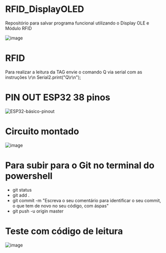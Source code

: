 # RFID_DisplayOLED

Repositório para salvar programa funcional utilizando o Display OLE e Módulo RFID

![image](https://user-images.githubusercontent.com/101602056/235198361-b76f9317-bb5e-43c9-9cd0-af37dfae9771.png)

# RFID 

Para realizar a leitura da TAG envie o comando Q via serial com as instruções \r\n
Serial2.print("Q\r\n");

# PIN OUT ESP32 38 pinos

![ESP32-básico-pinout](https://user-images.githubusercontent.com/101602056/235232991-eac5c2de-e2bb-4813-b9b1-8c859ec85699.jpg)

# Circuito montado 

![image](https://user-images.githubusercontent.com/101602056/235908544-1131aa3c-99f0-4535-a750-06cb1ed3697a.png)

# Para subir para o Git no terminal do powershell

* git status 
* git add .
* git commit -m "Escreva o seu comentário para identificar o seu commit, o que tem de novo no seu código, com áspas"
* git push -u origin master

# Teste com código de leitura 

![image](https://user-images.githubusercontent.com/101602056/235915492-ce890871-c24c-41c1-9973-dfdd109dd6cf.png)



